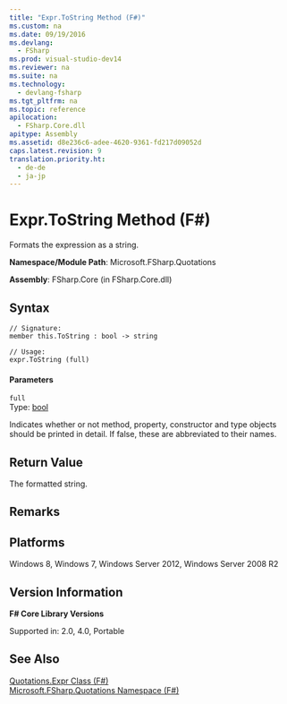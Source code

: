 ```yaml
---
title: "Expr.ToString Method (F#)"
ms.custom: na
ms.date: 09/19/2016
ms.devlang: 
  - FSharp
ms.prod: visual-studio-dev14
ms.reviewer: na
ms.suite: na
ms.technology: 
  - devlang-fsharp
ms.tgt_pltfrm: na
ms.topic: reference
apilocation: 
  - FSharp.Core.dll
apitype: Assembly
ms.assetid: d8e236c6-adee-4620-9361-fd217d09052d
caps.latest.revision: 9
translation.priority.ht: 
  - de-de
  - ja-jp
---
```

# Expr.ToString Method (F#)
Formats the expression as a string.  
  
 **Namespace/Module Path**: Microsoft.FSharp.Quotations  
  
 **Assembly**: FSharp.Core (in FSharp.Core.dll)  
  
## Syntax  
  
```  
// Signature:  
member this.ToString : bool -> string  
  
// Usage:  
expr.ToString (full)  
```  
  
#### Parameters  
 `full`  
 Type: [bool](../Topic/Core.bool%20Type%20Abbreviation%20\(F%23\).md)  
  
 Indicates whether or not method, property, constructor and type objects should be printed in detail. If false, these are abbreviated to their names.  
  
## Return Value  
 The formatted string.  
  
## Remarks  
  
## Platforms  
 Windows 8, Windows 7, Windows Server 2012, Windows Server 2008 R2  
  
## Version Information  
 **F# Core Library Versions**  
  
 Supported in: 2.0, 4.0, Portable  
  
## See Also  
 [Quotations.Expr Class (F#)](../Topic/Quotations.Expr%20Class%20\(F%23\).md)   
 [Microsoft.FSharp.Quotations Namespace (F#)](../Topic/Microsoft.FSharp.Quotations%20Namespace%20\(F%23\).md)